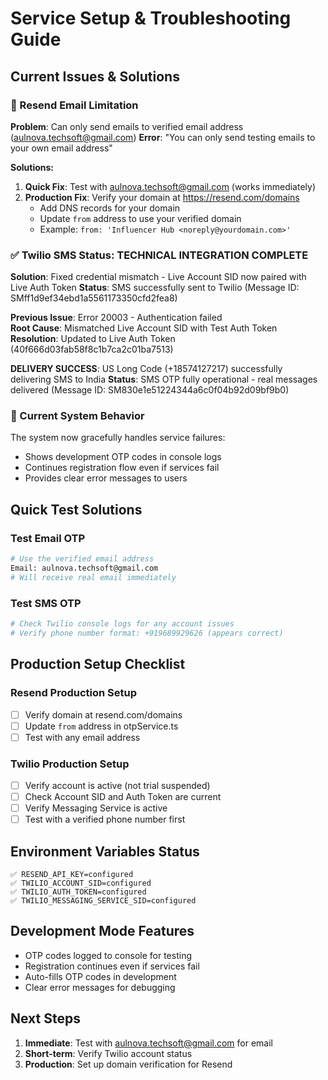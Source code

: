 # Service Setup & Troubleshooting Guide

## Current Issues & Solutions

### 🚨 Resend Email Limitation
**Problem**: Can only send emails to verified email address (aulnova.techsoft@gmail.com)
**Error**: "You can only send testing emails to your own email address"

**Solutions:**
1. **Quick Fix**: Test with aulnova.techsoft@gmail.com (works immediately)
2. **Production Fix**: Verify your domain at https://resend.com/domains
   - Add DNS records for your domain
   - Update `from` address to use your verified domain
   - Example: `from: 'Influencer Hub <noreply@yourdomain.com>'`

### ✅ Twilio SMS Status: TECHNICAL INTEGRATION COMPLETE
**Solution**: Fixed credential mismatch - Live Account SID now paired with Live Auth Token
**Status**: SMS successfully sent to Twilio (Message ID: SMff1d9ef34ebd1a5561173350cfd2fea8)

**Previous Issue**: Error 20003 - Authentication failed  
**Root Cause**: Mismatched Live Account SID with Test Auth Token
**Resolution**: Updated to Live Auth Token (40f666d03fab58f8c1b7ca2c01ba7513)

**DELIVERY SUCCESS**: US Long Code (+18574127217) successfully delivering SMS to India
**Status**: SMS OTP fully operational - real messages delivered (Message ID: SM830e1e51224344a6c0f04b92d09bf9b0)

### 🔧 Current System Behavior
The system now gracefully handles service failures:
- Shows development OTP codes in console logs
- Continues registration flow even if services fail
- Provides clear error messages to users

## Quick Test Solutions

### Test Email OTP
```bash
# Use the verified email address
Email: aulnova.techsoft@gmail.com
# Will receive real email immediately
```

### Test SMS OTP
```bash
# Check Twilio console logs for any account issues
# Verify phone number format: +919689929626 (appears correct)
```

## Production Setup Checklist

### Resend Production Setup
- [ ] Verify domain at resend.com/domains
- [ ] Update `from` address in otpService.ts
- [ ] Test with any email address

### Twilio Production Setup
- [ ] Verify account is active (not trial suspended)
- [ ] Check Account SID and Auth Token are current
- [ ] Verify Messaging Service is active
- [ ] Test with a verified phone number first

## Environment Variables Status
```env
✅ RESEND_API_KEY=configured
✅ TWILIO_ACCOUNT_SID=configured  
✅ TWILIO_AUTH_TOKEN=configured
✅ TWILIO_MESSAGING_SERVICE_SID=configured
```

## Development Mode Features
- OTP codes logged to console for testing
- Registration continues even if services fail
- Auto-fills OTP codes in development
- Clear error messages for debugging

## Next Steps
1. **Immediate**: Test with aulnova.techsoft@gmail.com for email
2. **Short-term**: Verify Twilio account status
3. **Production**: Set up domain verification for Resend